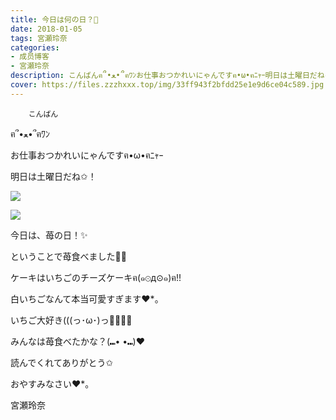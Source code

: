 ```yaml
---
title: 今日は何の日？💓
date: 2018-01-05
tags: 宮瀬玲奈
categories: 
- 成员博客
- 宮瀬玲奈
description: こんばんฅ՞•ﻌ•՞ฅﾜﾝお仕事おつかれいにゃんですฅ•ω•ฅﾆｬｰ明日は土曜日だね✩！今日は、苺の日！✨ということで苺食べました💓💓...
cover: https://files.zzzhxxx.top/img/33ff943f2bfdd25e1e9d6ce04c589.jpg 
---
```


        こんばん

ฅ՞•ﻌ•՞ฅﾜﾝ






お仕事おつかれいにゃんですฅ•ω•ฅﾆｬｰ


明日は土曜日だね✩！












![](https://files.zzzhxxx.top/img/33ff943f2bfdd25e1e9d6ce04c589.jpg)








![](https://files.zzzhxxx.top/img/33ff943f2bfdd25e1e9d6ce04c589-01.jpg)







今日は、苺の日！✨

ということで苺食べました💓💓




ケーキはいちごのチーズケーキฅ(๑⊙д⊙๑)ฅ!!


白いちごなんて本当可愛すぎます❤︎*。










いちご大好き(((っ･ω･)っ💓💓💓💓











みんなは苺食べたかな？(⑉• •⑉)❤︎





読んでくれてありがとう✩


おやすみなさい❤︎*。





宮瀬玲奈


